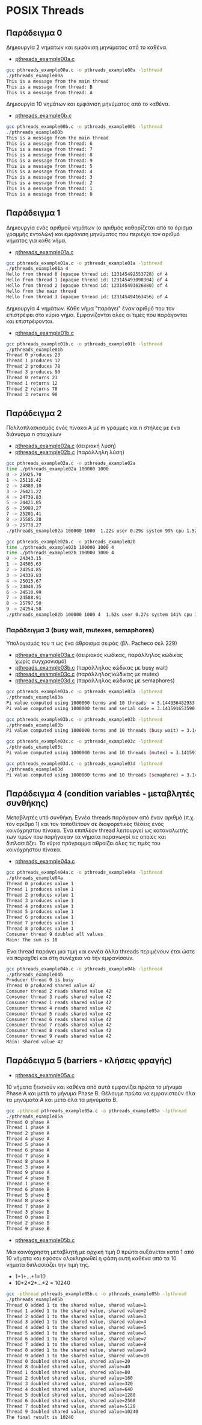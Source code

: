 # POSIX Threads

## Παράδειγμα 0

Δημιουργία 2 νημάτων και εμφάνιση μηνύματος από το καθένα.

* [pthreads_example00a.c](pthreads_example00a.c)

```bash
gcc pthreads_example00a.c -o pthreads_example00a -lpthread
./pthreads_example00a
This is a message from the main thread
This is a message from thread: B
This is a message from thread: A
```

Δημιουργία 10 νημάτων και εμφάνιση μηνύματος από το καθένα.

* [pthreads_example0b.c](pthreads_example00b.c)

```bash
gcc pthreads_example00b.c -o pthreads_example00b -lpthread
./pthreads_example00b
This is a message from the main thread
This is a message from thread: 6
This is a message from thread: 7
This is a message from thread: 8
This is a message from thread: 9
This is a message from thread: 5
This is a message from thread: 4
This is a message from thread: 3
This is a message from thread: 2
This is a message from thread: 1
This is a message from thread: 0
```

## Παράδειγμα 1

Δημιουργία ενός αριθμού νημάτων (ο αριθμός καθορίζεται από το όρισμα γραμμής εντολών) και εμφάνιση μηνύματος που περιέχει τον αριθμό νήματος για κάθε νήμα.

* [pthreads_example01a.c](pthreads_example01a.c)

```bash
gcc pthreads_example01a.c -o pthreads_example01a -lpthread
./pthreads_example01a 4
Hello from thread 0 (opaque thread id: 123145492553728) of 4
Hello from thread 1 (opaque thread id: 123145493090304) of 4
Hello from thread 2 (opaque thread id: 123145493626880) of 4
Hello from the main thread
Hello from thread 3 (opaque thread id: 123145494163456) of 4
```

Δημιουργία 4 νημάτων. Κάθε νήμα "παράγει" έναν αριθμό που τον επιστρέφει στο κύριο νήμα. Εμφανίζονται όλες οι τιμές που παράγονται και επιστρέφονται.

* [pthreads_example01b.c](pthreads_example01b.c)

```bash
gcc pthreads_example01b.c -o pthreads_example01b -lpthread
./pthreads_example01b
Thread 0 produces 23
Thread 1 produces 12
Thread 2 produces 78
Thread 3 produces 90
Thread 0 returns 23
Thread 1 returns 12
Thread 2 returns 78
Thread 3 returns 90
```

## Παράδειγμα 2

Πολλαπλασιασμός ενός πίνακα Α με m γραμμές και n στήλες με ένα διάνυσμα n στοιχείων

* [pthreads_example02a.c](pthreads_example02a.c) (σειριακή λύση)
* [pthreads_example02b.c](pthreads_example02b.c) (παράλληλη λύση)

```bash
gcc pthreads_example02a.c -o pthreads_example02a
time ./pthreads_example02a 100000 1000
0 -> 25925.70
1 -> 25116.42
2 -> 24880.10
3 -> 26421.22
4 -> 24739.83
5 -> 24421.85
6 -> 25089.27
7 -> 25201.41
8 -> 25585.28
9 -> 25770.27
./pthreads_example02a 100000 1000  1.22s user 0.29s system 99% cpu 1.520 total
```

```bash
gcc pthreads_example02b.c -o pthreads_example02b
time ./pthreads_example02b 100000 1000 4
time ./pthreads_example02b 100000 1000 4
0 -> 24343.15
1 -> 24505.63
2 -> 24254.85
3 -> 24339.83
4 -> 25015.67
5 -> 24040.35
6 -> 24510.99
7 -> 24588.91
8 -> 25797.50
9 -> 24254.58
./pthreads_example02b 100000 1000 4  1.52s user 0.27s system 141% cpu 1.269 total
```

### Παράδειγμα 3 (busy wait, mutexes, semaphores)

Υπολογισμός του π ως ένα άθροισμα σειράς (βλ. Pacheco σελ 229)

* [pthreads_example03a.c](pthreads_example03a.c) (σειριακός κώδικας, παράλληλος κώδικας χωρίς συγχρονισμό)
* [pthreads_example03b.c](pthreads_example03b.c) (παράλληλος κώδικας με busy wait)
* [pthreads_example03c.c](pthreads_example03c.c) (παράλληλος κώδικας με mutex)
* [pthreads_example03d.c](pthreads_example03d.c) (παράλληλος κώδικας με semaphores)

```bash
gcc pthreads_example03a.c -o pthreads_example03a -lpthread
./pthreads_example03a
Pi value computed using 1000000 terms and 10 threads  = 3.144836482933
Pi value computed using 1000000 terms and serial code = 3.141591653590
```

```bash
gcc pthreads_example03b.c -o pthreads_example03b -lpthread
./pthreads_example03b
Pi value computed using 1000000 terms and 10 threads (busy wait) = 3.141591653590
```

```bash
gcc pthreads_example03c.c -o pthreads_example03c -lpthread
./pthreads_example03c
Pi value computed using 1000000 terms and 10 threads (mutex) = 3.141591653590
```

```bash
gcc pthreads_example03d.c -o pthreads_example03d -lpthread
./pthreads_example03d
Pi value computed using 1000000 terms and 10 threads (semaphore) = 3.141591653590
```

## Παράδειγμα 4 (condition variables - μεταβλητές συνθήκης)

Μεταβλητές υπό συνθήκη. Εννέα threads παράγουν από έναν αριθμό (π.χ. τον αριθμό 1) και τον τοποθετούν σε διαφορετικές θέσεις ενός κοινόχρηστου πίνακα. Ένα επιπλέον thread λειτουργεί ως καταναλωτής των τιμών που παρήγαγαν τα νήματα παραγωγοί τις οποίες και διπλασιάζει. Το κύριο πρόγραμμα αθροίζει όλες τις τιμές του κοινόχρηστου πίνακα.

* [pthreads_example04a.c](pthreads_example04a.c)

```bash
gcc pthreads_example04a.c -o pthreads_example04a -lpthread
./pthreads_example04a
Thread 0 produces value 1
Thread 1 produces value 1
Thread 2 produces value 1
Thread 3 produces value 1
Thread 4 produces value 1
Thread 5 produces value 1
Thread 6 produces value 1
Thread 7 produces value 1
Thread 8 produces value 1
Consumer thread 9 doubled all values
Main: The sum is 18
```

Ένα thread παράγει μια τιμή και εννέα άλλα threads περιμένουν έτσι ώστε να παραχθεί και στη συνέχεια να την εμφανίσουν.

```bash
gcc pthreads_example04b.c -o pthreads_example04b -lpthread
./pthreads_example04b
Producer thread 0 is busy
Thread 0 produced shared value 42
Consumer thread 2 reads shared value 42
Consumer thread 3 reads shared value 42
Consumer thread 1 reads shared value 42
Consumer thread 4 reads shared value 42
Consumer thread 5 reads shared value 42
Consumer thread 6 reads shared value 42
Consumer thread 7 reads shared value 42
Consumer thread 8 reads shared value 42
Consumer thread 9 reads shared value 42
Main: shared value 42
```

## Παράδειγμα 5 (barriers - κλήσεις φραγής)

* [pthreads_example05a.c](pthreads_example05a.c)

10 νήματα ξεκινούν και καθένα από αυτά εμφανίζει πρώτα το μήνυμα Phase A και μετά το μήνυμα Phase B. Θέλουμε πρώτα να εμφανιστούν όλα τα μηνύματα Α και μετά όλα τα μηνύματα Β.

```bash
gcc -pthread pthreads_example05a.c -o pthreads_example05a -lpthread
./pthreads_example05a
Thread 0 phase A
Thread 1 phase A
Thread 2 phase A
Thread 4 phase A
Thread 5 phase A
Thread 6 phase A
Thread 7 phase A
Thread 8 phase A
Thread 3 phase A
Thread 9 phase A
Thread 4 phase B
Thread 1 phase B
Thread 6 phase B
Thread 5 phase B
Thread 8 phase B
Thread 7 phase B
Thread 3 phase B
Thread 0 phase B
Thread 2 phase B
Thread 9 phase B
```


* [pthreads_example05b.c](pthreads_example05b.c)

Μια κοινόχρηστη μεταβλητή με αρχική τιμή 0 πρώτα αυξάνεται κατά 1 από 10 νήματα και εφόσον ολοκληρωθεί η φάση αυτή καθένα από τα 10 νήματα διπλασιάζει την τιμή της.

* 1+1+...+1=10
* 10\*2\*2\*...\*2 = 10240

```bash
gcc -pthread pthreads_example05b.c -o pthreads_example05b -lpthread
./pthreads_example05b
Thread 0 added 1 to the shared value, shared value=1
Thread 1 added 1 to the shared value, shared value=2
Thread 2 added 1 to the shared value, shared value=3
Thread 3 added 1 to the shared value, shared value=4
Thread 4 added 1 to the shared value, shared value=5
Thread 5 added 1 to the shared value, shared value=6
Thread 6 added 1 to the shared value, shared value=7
Thread 7 added 1 to the shared value, shared value=8
Thread 8 added 1 to the shared value, shared value=9
Thread 9 added 1 to the shared value, shared value=10
Thread 0 doubled shared value, shared value=20
Thread 8 doubled shared value, shared value=40
Thread 1 doubled shared value, shared value=80
Thread 2 doubled shared value, shared value=160
Thread 3 doubled shared value, shared value=320
Thread 4 doubled shared value, shared value=640
Thread 5 doubled shared value, shared value=1280
Thread 6 doubled shared value, shared value=2560
Thread 7 doubled shared value, shared value=5120
Thread 9 doubled shared value, shared value=10240
The final result is 10240
```
